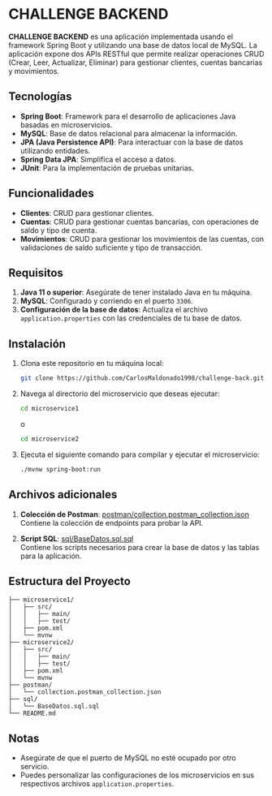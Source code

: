 # CHALLENGE BACKEND

**CHALLENGE BACKEND** es una aplicación implementada usando el framework Spring Boot y utilizando una base de datos local de MySQL. La aplicación expone dos APIs RESTful que permite realizar operaciones CRUD (Crear, Leer, Actualizar, Eliminar) para gestionar clientes, cuentas bancarias y movimientos.

## Tecnologías

- **Spring Boot**: Framework para el desarrollo de aplicaciones Java basadas en microservicios.
- **MySQL**: Base de datos relacional para almacenar la información.
- **JPA (Java Persistence API)**: Para interactuar con la base de datos utilizando entidades.
- **Spring Data JPA**: Simplifica el acceso a datos.
- **JUnit**: Para la implementación de pruebas unitarias.
  
## Funcionalidades

- **Clientes**: CRUD para gestionar clientes.
- **Cuentas**: CRUD para gestionar cuentas bancarias, con operaciones de saldo y tipo de cuenta.
- **Movimientos**: CRUD para gestionar los movimientos de las cuentas, con validaciones de saldo suficiente y tipo de transacción.


## Requisitos

1. **Java 11 o superior**: Asegúrate de tener instalado Java en tu máquina.
2. **MySQL**: Configurado y corriendo en el puerto `3306`.
3. **Configuración de la base de datos**: Actualiza el archivo `application.properties` con las credenciales de tu base de datos.

## Instalación

1. Clona este repositorio en tu máquina local:
   ```bash
   git clone https://github.com/CarlosMaldonado1998/challenge-back.git
   ```
2. Navega al directorio del microservicio que deseas ejecutar:
   ```bash
   cd microservice1
   ```
   o
   ```bash
   cd microservice2
   ```
3. Ejecuta el siguiente comando para compilar y ejecutar el microservicio:
   ```bash
   ./mvnw spring-boot:run
   ```


## Archivos adicionales

1. **Colección de Postman**: [postman/collection.postman_collection.json](postman/collection.postman_collection.json)  
   Contiene la colección de endpoints para probar la API.

2. **Script SQL**: [sql/BaseDatos.sql.sql](sql/BaseDatos.sql.sql)  
   Contiene los scripts necesarios para crear la base de datos y las tablas para la aplicación.

## Estructura del Proyecto

```
├── microservice1/
│   ├── src/
│   │   ├── main/
│   │   ├── test/
│   ├── pom.xml
│   └── mvnw
├── microservice2/
│   ├── src/
│   │   ├── main/
│   │   ├── test/
│   ├── pom.xml
│   └── mvnw
├── postman/
│   └── collection.postman_collection.json
├── sql/
│   └── BaseDatos.sql.sql
└── README.md
```


## Notas

- Asegúrate de que el puerto de MySQL no esté ocupado por otro servicio.
- Puedes personalizar las configuraciones de los microservicios en sus respectivos archivos `application.properties`.
